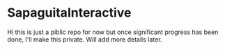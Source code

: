 # SapaguitaInteractive

Hi this is just a piblic repo for now but once significant progress has been done, I'll make this private. Will add more details later.
